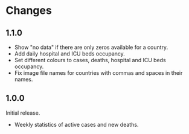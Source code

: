 # Changes

## 1.1.0

* Show "no data" if there are only zeros available for a country.
* Add daily hospital and ICU beds occupancy.
* Set different colours to cases, deaths, hospital and ICU beds occupancy.
* Fix image file names for countries with commas and spaces in their names.

## 1.0.0

Initial release.

* Weekly statistics of active cases and new deaths.
